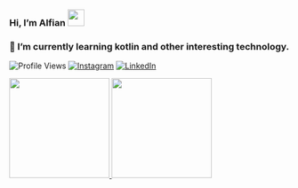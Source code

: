 ### Hi, I’m Alfian <img src="https://raw.githubusercontent.com/MartinHeinz/MartinHeinz/master/wave.gif" width="30px">

### 🌱 I’m currently learning kotlin and other interesting technology.
![Profile Views](https://komarev.com/ghpvc/?username=alfianfakhrudin2)
[![Instagram](https://img.shields.io/badge/--linkedin?label=Instagram&logo=Instagram&style=social)](https://www.instagram.com/yanfk27/) 
[![LinkedIn](https://img.shields.io/badge/--linkedin?label=LinkedIn&logo=LinkedIn&style=social)](https://www.linkedin.com/in/alfian-fakhrudin-9285b5216/) 
<p align="left">
<a href="https://github.com/alfianfakhrudin2">
  <img height="180em" src="https://github-readme-stats-eight-theta.vercel.app/api?username=alfianfakhrudin2&show_icons=true&theme=algolia&include_all_commits=true&count_private=true"/>
  <img height="180em" src="https://github-readme-stats-eight-theta.vercel.app/api/top-langs/?username=alfianfakhrudin2&layout=compact&langs_count=8&theme=algolia"/>
</a>
</p>
